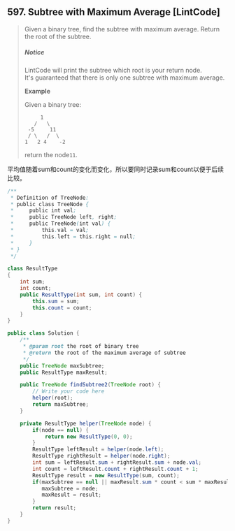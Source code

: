 ## 597. Subtree with Maximum Average \[LintCode\]

> Given a binary tree, find the subtree with maximum average. Return the root of the subtree.
>
> ##### Notice
>
> LintCode will print the subtree which root is your return node.  
> It's guaranteed that there is only one subtree with maximum average.
>
> **Example**
>
> Given a binary tree:
>
> ```
>      1
>    /   \
>  -5     11
>  / \   /  \
> 1   2 4    -2
> ```
>
> return the node`11`.

平均值随着sum和count的变化而变化，所以要同时记录sum和count以便于后续比较。

```java
/**
 * Definition of TreeNode:
 * public class TreeNode {
 *     public int val;
 *     public TreeNode left, right;
 *     public TreeNode(int val) {
 *         this.val = val;
 *         this.left = this.right = null;
 *     }
 * }
 */

class ResultType
{
    int sum; 
    int count;
    public ResultType(int sum, int count) {
        this.sum = sum;
        this.count = count;
    }
}

public class Solution {
    /**
     * @param root the root of binary tree
     * @return the root of the maximum average of subtree
     */
    public TreeNode maxSubtree;
    public ResultType maxResult;

    public TreeNode findSubtree2(TreeNode root) {
        // Write your code here
        helper(root);
        return maxSubtree;
    }

    private ResultType helper(TreeNode node) {
        if(node == null) {
            return new ResultType(0, 0);
        }
        ResultType leftResult = helper(node.left);
        ResultType rightResult = helper(node.right);
        int sum = leftResult.sum + rightResult.sum + node.val;
        int count = leftResult.count + rightResult.count + 1;
        ResultType result = new ResultType(sum, count);
        if(maxSubtree == null || maxResult.sum * count < sum * maxResult.count) {
           maxSubtree = node;
           maxResult = result;
        }
        return result;
    }
}
```



